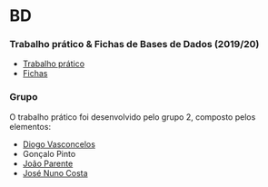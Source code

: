 # BD
### Trabalho prático & Fichas de Bases de Dados (2019/20)

* [Trabalho prático](Trabalho_prático/)
* [Fichas](Fichas/)

### Grupo
O trabalho prático foi desenvolvido pelo grupo 2, composto pelos elementos:
* [Diogo Vasconcelos](https://github.com/absolutmiei)
* Gonçalo Pinto
* [João Parente](https://github.com/Joao-Parente)
* [José Nuno Costa](https://github.com/jnuno420)